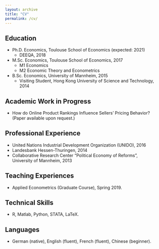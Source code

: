 ```yaml
---
layout: archive
title: "CV"
permalink: /cv/
---
```



Education
------
* Ph.D. Economics, Toulouse School of Economics (expected: 2021)
  * DEEQA, 2018
* M.Sc. Economics, Toulouse School of Economics, 2017
  * M1 Economics
  * M2 Economic Theory and Econometrics
* B.Sc. Economics, University of Mannheim, 2015
  * Visiting Student, Hong Kong University of Science and Technology, 2014
  
Academic Work in Progress
------
* How do Online Product Rankings Influence Sellers’ Pricing Behavior? 
(Paper available upon request.)

Professional Experience
------
* United Nations Industrial Development Organization (UNIDO), 2016
* Landesbank Hessen-Thuringen, 2014
* Collaborative Research Center “Political Economy of Reforms”, University of Mannheim, 2013

Teaching Experiences
------
* Applied Econometrics (Graduate Course), Spring 2019.
  
Technical Skills
------
* R, Matlab, Python, STATA, LaTeX.

Languages
------
* German (native), English (fluent), French (fluent), Chinese (beginner).
